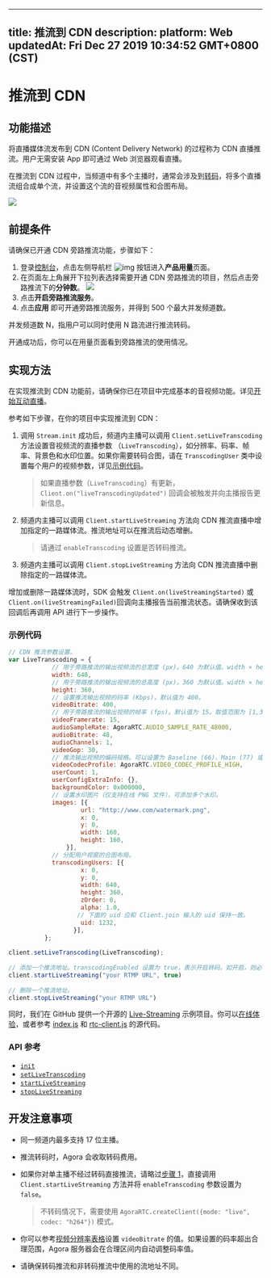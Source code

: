 
---
title: 推流到 CDN
description: 
platform: Web
updatedAt: Fri Dec 27 2019 10:34:52 GMT+0800 (CST)
---
# 推流到 CDN
## 功能描述

将直播媒体流发布到 CDN (Content Delivery Network) 的过程称为 CDN 直播推流。用户无需安装 App 即可通过 Web 浏览器观看直播。

在推流到 CDN 过程中，当频道中有多个主播时，通常会涉及到[转码](https://docs.agora.io/cn/Agora%20Platform/terms?platform=All%20Platforms#转码)，将多个直播流组合成单个流，并设置这个流的音视频属性和合图布局。

![](https://web-cdn.agora.io/docs-files/1569396817637)

## 前提条件

请确保已开通 CDN 旁路推流功能，步骤如下：
1. 登录[控制台](https://console.agora.io)，点击左侧导航栏 ![img](https://web-cdn.agora.io/docs-files/1551250582235) 按钮进入**产品用量**页面。
2. 在页面左上角展开下拉列表选择需要开通 CDN 旁路推流的项目，然后点击旁路推流下的**分钟数**。
![](https://web-cdn.agora.io/docs-files/1569297956098)
3. 点击**开启旁路推流服务**。
4. 点击**应用** 即可开通旁路推流服务，并得到 500 个最大并发频道数。

<div class="alert note"> 并发频道数 N，指用户可以同时使用 N 路流进行推流转码。</div>

开通成功后，你可以在用量页面看到旁路推流的使用情况。

## 实现方法

在实现推流到 CDN 功能前，请确保你已在项目中完成基本的音视频功能。详见[开始互动直播](../../cn/Interactive%20Broadcast/start_live_web.md)。

参考如下步骤，在你的项目中实现推流到 CDN：

<a name="single"></a>
1. 调用 `Stream.init` 成功后，频道内主播可以调用 `Client.setLiveTranscoding` 方法设置音视频流的直播参数 （`LiveTranscoding`），如分辨率、码率、帧率、背景色和水印位置。如果你需要转码合图，请在 `TranscodingUser` 类中设置每个用户的视频参数，详见[示例代码](#trans)。

   > 如果直播参数（`LiveTranscoding`）有更新，`Client.on("liveTranscodingUpdated")` 回调会被触发并向主播报告更新信息。

2. 频道内主播可以调用 `Client.startLiveStreaming` 方法向 CDN 推流直播中增加指定的一路媒体流。推流地址可以在推流后动态增删。

   > 请通过 `enableTranscoding` 设置是否转码推流。

3. 频道内主播可以调用 `Client.stopLiveStreaming` 方法向 CDN 推流直播中删除指定的一路媒体流。

增加或删除一路媒体流时，SDK 会触发  `Client.on(liveStreamingStarted)` 或 `Client.on(liveStreamingFailed)`回调向主播报告当前推流状态。请确保收到该回调后再调用 API 进行下一步操作。

<a name="trans"></a>
### 示例代码

```javascript
// CDN 推流参数设置。
var LiveTranscoding = {
            // 用于旁路推流的输出视频流的总宽度 (px)。640 为默认值。width × height 的最小值为 16 × 16。如果推纯音频流，请将 width × height 设为 16 × 16。
            width: 640,
            // 用于旁路推流的输出视频流的总高度 (px)。360 为默认值。width × height 的最小值为 16 × 16。如果推纯音频流，请将 width × height 设为 16 × 16。
            height: 360,
            // 设置推流输出视频的码率 (Kbps)，默认值为 400。
            videoBitrate: 400,
            // 用于旁路推流的输出视频的帧率 (fps)。默认值为 15。取值范围为 [1,30]，Agora 服务器会将高于 30 的帧率设置改为 30。
            videoFramerate: 15,
            audioSampleRate: AgoraRTC.AUDIO_SAMPLE_RATE_48000,
            audioBitrate: 48,
            audioChannels: 1,
            videoGop: 30,
            // 推流输出视频的编码规格。可以设置为 Baseline (66)、Main (77) 或 High (100)。如果设置其他值，Agora 会统一设为默认值 High (100)。
            videoCodecProfile: AgoraRTC.VIDEO_CODEC_PROFILE_HIGH,
            userCount: 1,
            userConfigExtraInfo: {},
            backgroundColor: 0x000000,
            // 设置水印图片（仅支持在线 PNG 文件），可添加多个水印。
            images: [{
                    url: "http://www.com/watermark.png",
                    x: 0,
                    y: 0,
                    width: 160,
                    height: 160,
                }],
            // 分配用户视窗的合图布局。
            transcodingUsers: [{
                    x: 0,
                    y: 0,
                    width: 640,
                    height: 360,
                    zOrder: 0,
                    alpha: 1.0,
                   // 下面的 uid 应和 Client.join 输入的 uid 保持一致。
                    uid: 1232,
                  }],
          };
  
client.setLiveTranscoding(LiveTranscoding);
  
// 添加一个推流地址。transcodingEnabled 设置为 true，表示开启转码。如开启，则必须通过 setLiveTranscoding 接口配置 LiveTranscoding 类。单主播模式下，我们不建议使用转码。
client.startLiveStreaming("your RTMP URL", true)
 
// 删除一个推流地址。
client.stopLiveStreaming("your RTMP URL")
```

同时，我们在 GitHub 提供一个开源的 [Live-Streaming](https://github.com/AgoraIO/Advanced-Interactive-Broadcasting/tree/master/Live-Streaming/Agora-Interactive-Broadcasting-Live-Streaming-Web-Webpack) 示例项目。你可以[在线体验](https://webdemo.agora.io/agora-web-showcase/examples/Agora-Interactive-Broadcasting-Live-Streaming-Web/)，或者参考 [index.js](https://github.com/AgoraIO/Advanced-Interactive-Broadcasting/blob/master/Live-Streaming/Agora-Interactive-Broadcasting-Live-Streaming-Web-Webpack/src/index.js) 和 [rtc-client.js](https://github.com/AgoraIO/Advanced-Interactive-Broadcasting/blob/master/Live-Streaming/Agora-Interactive-Broadcasting-Live-Streaming-Web-Webpack/src/rtc-client.js) 的源代码。


### API 参考

- [`init`](https://docs.agora.io/cn/Interactive%20Broadcast/API%20Reference/web/interfaces/agorartc.stream.html#init)
- [`setLiveTranscoding`](https://docs.agora.io/cn/Interactive%20Broadcast/API%20Reference/web/interfaces/agorartc.client.html#setlivetranscoding)
- [`startLiveStreaming`](https://docs.agora.io/cn/Interactive%20Broadcast/API%20Reference/web/interfaces/agorartc.client.html#startlivestreaming)
- [`stopLiveStreaming`](https://docs.agora.io/cn/Interactive%20Broadcast/API%20Reference/web/interfaces/agorartc.client.html#stoplivestreaming)

## 开发注意事项

- 同一频道内最多支持 17 位主播。
- 推流转码时，Agora 会收取转码费用。
- 如果你对单主播不经过转码直接推流，请略过[步骤 1](#single)，直接调用 `Client.startLiveStreaming` 方法并将 `enableTranscoding` 参数设置为 `false`。

  > 不转码情况下，需要使用 `AgoraRTC.createClient({mode: "live", codec: "h264"})` 模式。

- 你可以参考[视频分辨率表格](https://docs.agora.io/cn/Interactive%20Broadcast/API%20Reference/web/v2.9.0/interfaces/agorartc.videoencoderconfiguration.html?transId=2.9.0#bitrate)设置 `videoBitrate` 的值。如果设置的码率超出合理范围，Agora 服务器会在合理区间内自动调整码率值。
- 请确保转码推流和非转码推流中使用的流地址不同。


